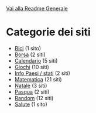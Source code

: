 [Vai alla Readme Generale](../Readme.md)

# Categorie dei siti

- [Bici](https://github.com/NicoMaker/Giri-in-bici) (1 sito)
- [Borsa](Borsa/Readme.md) (2 siti)
- [Calendario](Calendario/Readme.md) (5 siti)
- [Giochi](Giochi/Readme.md) (10 siti)
- [Info Paesi / stati](Info_Paesi_Stati/Readme.md) (2 siti)
- [Matematica](Matematica/Readme.md) (21 siti)
- [Natale](Natale/Readme.md) (3 siti)
- [Pasqua](Pasqua/Readme.md) (2 siti)
- [Random](Random/Readme.md) (12 siti)
- [Salute](Salute/Readme.md) (1 sito)